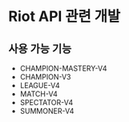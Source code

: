 # Riot API 관련 개발
## 사용 가능 기능
- CHAMPION-MASTERY-V4
- CHAMPION-V3
- LEAGUE-V4
- MATCH-V4
- SPECTATOR-V4
- SUMMONER-V4